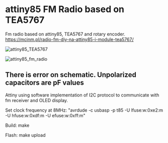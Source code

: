 # attiny85 FM Radio based on TEA5767
Fm radio based on attiny85, TEA5767 and rotary encoder.
https://mcinm.pl/radio-fm-diy-na-attiny85-i-module-tea5767/

![attiny85_TEA5767](https://mcinm.pl/wp-content/uploads/2021/08/radio_fm-min-900x480.jpg)


![attiny85_fm_radio](https://mcinm.pl/wp-content/uploads/2021/07/schematic-radio_fm.png)

## There is error on schematic. Unpolarized capacitors are pF values


Attiny using software implementation of I2C protocol to communicate with fm receiver and OLED display.

Set clock frequency at 8MHz:
   "avrdude -c usbasp -p t85 -U lfuse:w:0xe2:m -U hfuse:w:0xdf:m -U efuse:w:0xff:m"

Build: make

Flash: make upload
